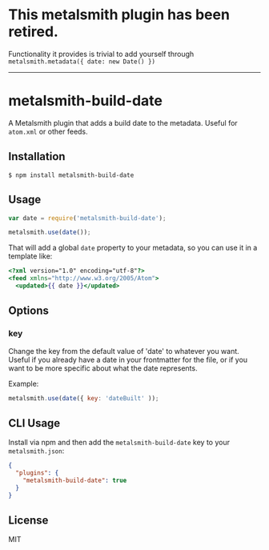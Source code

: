 # This metalsmith plugin has been retired.
Functionality it provides is trivial to add yourself through `metalsmith.metadata({ date: new Date() })`

---

# metalsmith-build-date

  A Metalsmith plugin that adds a build date to the metadata. Useful for `atom.xml` or other feeds.

## Installation

    $ npm install metalsmith-build-date

## Usage

```js
var date = require('metalsmith-build-date');

metalsmith.use(date());
```

  That will add a global `date` property to your metadata, so you can use it in a template like:

```handlebars
<?xml version="1.0" encoding="utf-8"?>
<feed xmlns="http://www.w3.org/2005/Atom">
  <updated>{{ date }}</updated>
```

## Options

### key <string>

Change the key from the default value of 'date' to whatever you want.
Useful if you already have a date in your frontmatter for the file, or if
you want to be more specific about what the date represents.

Example:

```js
metalsmith.use(date({ key: 'dateBuilt' ));
```

## CLI Usage

  Install via npm and then add the `metalsmith-build-date` key to your `metalsmith.json`:

```json
{
  "plugins": {
    "metalsmith-build-date": true
  }
}
```

## License

  MIT
